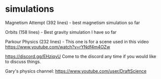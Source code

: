 # simulations

Magnetism Attempt (392 lines) - best magnetism simulation so far

Orbits (158 lines) - Best gravity simulation I have so far

Parkour Physics (232 lines) - This one is for a scene used in this video
https://www.youtube.com/watch?v=rYNdf4m4OZw

https://discord.gg/EHzjqyU
Come to the discord any time if you would like to discuss things.

Gary's physics channel: https://www.youtube.com/user/DraftScience
